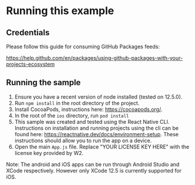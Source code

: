 # Running this example

## Credentials

Please follow this guide for consuming GitHub Packages feeds:

https://help.github.com/en/packages/using-github-packages-with-your-projects-ecosystem

## Running the sample
1. Ensure you have a recent version of node installed (tested on 12.5.0).
2. Run `npm install` in the root directory of the project.
3. Install CocoaPods, instructions here: https://cocoapods.org/.
4. In the root of the `ios` directory, run `pod install`
5. This sample was created and tested using the React Native CLI. Instructions on installation and running projects
using the cli can be found here: https://reactnative.dev/docs/environment-setup. These instructions should allow you
 to run the app on a device.
6. Open the main `App.js` file. Replace "YOUR LICENSE KEY HERE" with the license key provided by W2.
 
Note: The android and iOS apps can be run through Android Studio and XCode respectively. However only XCode 12.5 is currently supported for iOS.

